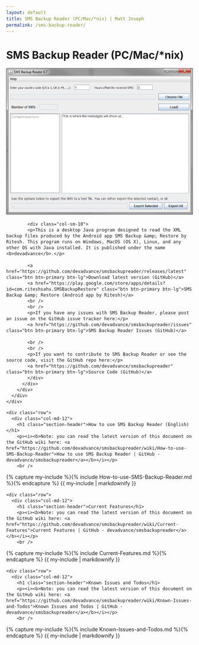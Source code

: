 ```yaml
---
layout: default
title: SMS Backup Reader (PC/Mac/*nix) | Matt Joseph
permalink: /sms-backup-reader/
---
```



<div class="section top-section materialbrown200">
  <div class="container">
    <div class="row">
      <div class="col-md-12">
        <h1 class="section-header">SMS Backup Reader (PC/Mac/*nix)</h1>
      </div>
    </div>
    <div class="row">
      <div class="col-md-12">
        <div class="row">
            <div class="col-sm-2">
             <img class="img-responsive" src="/images/smsBackupReader_v0.7.png" />
            </div>

            <div class="col-sm-10">
            <p>This is a desktop Java program designed to read the XML backup files produced by the Android app SMS Backup &amp; Restore by Ritesh. This program runs on Windows, MacOS (OS X), Linux, and any other OS with Java installed. It is published under the name <b>devadvance</b>.</p>
            
            <a href="https://github.com/devadvance/smsbackupreader/releases/latest" class="btn btn-primary btn-lg">Download latest version (GitHub)</a> 
            <a href="https://play.google.com/store/apps/details?id=com.riteshsahu.SMSBackupRestore" class="btn btn-primary btn-lg">SMS Backup &amp; Restore (Android app by Ritesh)</a>
            <br />
            <br />
            <p>If you have any issues with SMS Backup Reader, please post an issue on the GitHub issue tracker here:</p>
            <a href="https://github.com/devadvance/smsbackupreader/issues" class="btn btn-primary btn-lg">SMS Backup Reader Issues (GitHub)</a>

            <br />
            <br />
            <p>If you want to contribute to SMS Backup Reader or see the source code, visit the GitHub repo here:</p>
            <a href="https://github.com/devadvance/smsbackupreader" class="btn btn-primary btn-lg">Source Code (GitHub)</a>
            </div>
          </div>
        </div>
      </div>
    </div>
</div>

<div class="section materiallightgrey">
  <div class="container">

    <div class="row">
      <div class="col-md-12">
        <h1 class="section-header">How to use SMS Backup Reader (English)</h1>
        <p><i><b>Note: you can read the latest version of this document on the GitHub wiki here: <a href="https://github.com/devadvance/smsbackupreader/wiki/How-to-use-SMS-Backup-Reader">How to use SMS Backup Reader | GitHub - devadvance/smsbackupreader</a></b></i></p>
        <br />
{% capture my-include %}{% include How-to-use-SMS-Backup-Reader.md %}{% endcapture %}
{{ my-include | markdownify }}
      </div>
    </div>
  </div>
</div>

<div class="section materiallightgrey">
  <div class="container">

    <div class="row">
      <div class="col-md-12">
        <h1 class="section-header">Current Features</h1>
        <p><i><b>Note: you can read the latest version of this document on the GitHub wiki here: <a href="https://github.com/devadvance/smsbackupreader/wiki/Current-Features">Current Features | GitHub - devadvance/smsbackupreader</a></b></i></p>
        <br />
{% capture my-include %}{% include Current-Features.md %}{% endcapture %}
{{ my-include | markdownify }}
      </div>
    </div>

    <div class="row">
      <div class="col-md-12">
        <h1 class="section-header">Known Issues and Todos</h1>
        <p><i><b>Note: you can read the latest version of this document on the GitHub wiki here: <a href="https://github.com/devadvance/smsbackupreader/wiki/Known-Issues-and-Todos">Known Issues and Todos | GitHub - devadvance/smsbackupreader</a></b></i></p>
        <br />
{% capture my-include %}{% include Known-Issues-and-Todos.md %}{% endcapture %}
{{ my-include | markdownify }}
      </div>
    </div>
  </div>
</div>